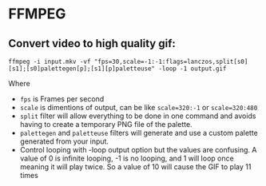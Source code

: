# FFMPEG

## Convert video to high quality gif:

```
ffmpeg -i input.mkv -vf "fps=30,scale=-1:-1:flags=lanczos,split[s0][s1];[s0]palettegen[p];[s1][p]paletteuse" -loop -1 output.gif
```

Where
- `fps` is Frames per second
- `scale` is dimentions of output, can be like `scale=320:-1` or `scale=320:480`
- `split` filter will allow everything to be done in one command and avoids having to create a temporary PNG file of the palette.
- `palettegen` and `paletteuse` filters will generate and use a custom palette generated from your input.
- Control looping with -loop output option but the values are confusing. A value of 0 is infinite looping, -1 is no looping, and 1 will loop once meaning it will play twice. So a value of 10 will cause the GIF to play 11 times